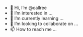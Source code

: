 - 👋 Hi, I’m @callree
- 👀 I’m interested in ...
- 🌱 I’m currently learning ...
- 💞️ I’m looking to collaborate on ...
- 📫 How to reach me ...

<!---
callree/callree is a ✨ special ✨ repository because its `README.md` (this file) appears on your GitHub profile.
You can click the Preview link to take a look at your changes.
--->
